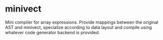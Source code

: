 minivect
========

Mini compiler for array expressions. Provide mappings between the original AST and minivect, specialize according to data layout and compile using whatever code generator backend is provided.